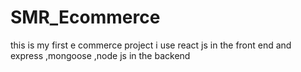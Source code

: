# SMR_Ecommerce
this is my first e commerce project i use react js in the front end and express ,mongoose ,node js in the backend
